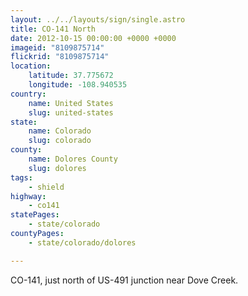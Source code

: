 ```yaml
---
layout: ../../layouts/sign/single.astro
title: CO-141 North
date: 2012-10-15 00:00:00 +0000 +0000
imageid: "8109875714"
flickrid: "8109875714"
location:
    latitude: 37.775672
    longitude: -108.940535
country:
    name: United States
    slug: united-states
state:
    name: Colorado
    slug: colorado
county:
    name: Dolores County
    slug: dolores
tags:
    - shield
highway:
    - co141
statePages:
    - state/colorado
countyPages:
    - state/colorado/dolores

---
```

CO-141, just north of US-491 junction near Dove Creek.